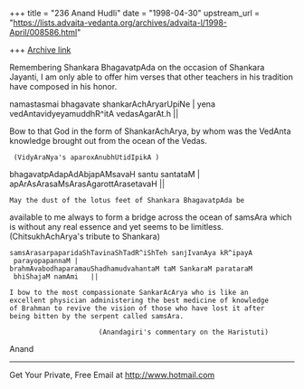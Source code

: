 +++
title = "236 Anand Hudli"
date = "1998-04-30"
upstream_url = "https://lists.advaita-vedanta.org/archives/advaita-l/1998-April/008586.html"

+++
[Archive link](https://lists.advaita-vedanta.org/archives/advaita-l/1998-April/008586.html)

  Remembering Shankara BhagavatpAda on the occasion of Shankara
  Jayanti, I am only able to offer him verses that other teachers
  in his tradition have composed in his honor.

   namastasmai bhagavate shankarAchAryarUpiNe |
   yena vedAntavidyeyamuddhR^itA vedasAgarAt.h ||

   Bow to that God in the form of ShankarAchArya, by whom was
   the VedAnta knowledge brought out from the ocean of the Vedas.

     (VidyAraNya's aparoxAnubhUtidIpikA )

   bhagavatpAdapAdAbjapAMsavaH santu santataM |
   apArAsArasaMsArasAgarottArasetavaH         ||

    May the dust of the lotus feet of Shankara BhagavatpAda be
   available to me always to form a bridge across the ocean of
   samsAra which is without any real essence and yet seems to
   be limitless.
             (ChitsukhAchArya's tribute to Shankara)

    samsArasarpaparidaShTavinaShTadR^iShTeh sanjIvanAya kR^ipayA
     parayopapannaM |
    brahmAvabodhaparamauShadhamudvahantaM taM SankaraM parataraM
     bhiShajaM namAmi   ||

    I bow to the most compassionate SankarAcArya who is like an
    excellent physician administering the best medicine of knowledge
    of Brahman to revive the vision of those who have lost it after
    being bitten by the serpent called samsAra.

                          (Anandagiri's commentary on the Haristuti)

 Anand


______________________________________________________
Get Your Private, Free Email at http://www.hotmail.com

